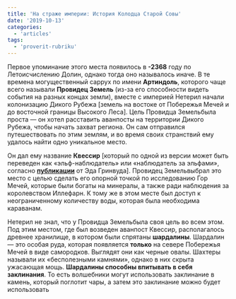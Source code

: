 ```yaml
---
title: 'На страже империи: История Колодца Старой Совы'
date: '2019-10-13'
categories:
  - 'articles'
tags:
  - 'proverit-rubriku'
---
```


Первое упоминание этого места появилось в **\-2368** году по Летоисчислению Долин, однако тогда оно называлось иначе. В те времена могущественный саррух по имени **Артиндоль**, которого чаще всего называли **Провидец Земель** (из-за его способности видеть события на разных концах земли), вместе с империей Нетерил начали колонизацию Дикого Рубежа \[земель на востоке от Побережья Мечей и до восточной границы Высокого Леса\]. Цель Провидца Земельбыла проста — он хотел расставить аванпосты на территории Дикого Рубежа, чтобы начать захват региона. Он сам отправился путешествовать по этим землям, и во время своих странствий ему удалось найти одно уникальное место.

Он дал ему название **Квессир** \[который по одной из версии может быть переведен как «эльф-наблюдатель» или «наблюдатель за эльфами», согласно **[публикации](https://vk.com/wall-147933708_11468)** от Эда Гринвуда\]. Провидец Земельвыбрал это место с целью сделать его опорной точкой по исследованию Гор Мечей, которые были богаты на минералы, а также ради наблюдения за королевством Иллефарн. К тому же в этом месте был доступ к неограниченному количеству воды, которая была необходима караванам.

Нетерил не знал, что у Провидца Земельбыла своя цель во всем этом. Под этим местом, где был возведен аванпост Квессир, располагалось древнее хранилище, в котором были спрятаны **шардалины**. Шардалин — это особая руда, которая появляется **только** на севере Побережья Мечей в виде самородков. Выглядят они как черные овалы. Шахтеры называли их «бесполезными камнями», однако в них скрыта ужасающая мощь. **Шардалины способны впитывать в себя заклинания**. То есть волшебники могут использовать заклинание в камень, который поглотит чары, а затем это заклинание можно будет использовать
